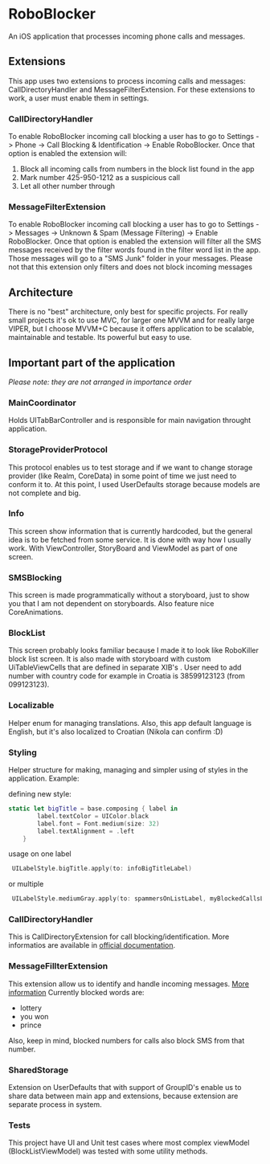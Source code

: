 # RoboBlocker
An iOS application that processes incoming phone calls and messages.

## Extensions

This app uses two extensions to process incoming calls and messages: CallDirectoryHandler and MessageFilterExtension. For these extensions to work, a user must enable them in settings.

### CallDirectoryHandler

To enable RoboBlocker incoming call blocking a user has to go to Settings -> Phone -> Call Blocking & Identification -> Enable RoboBlocker.
Once that option is enabled the extension will:

1. Block all incoming calls from numbers in the block list found in the app
2. Mark number 425-950-1212 as a suspicious call
3. Let all other number through

### MessageFilterExtension

To enable RoboBlocker incoming call blocking a user has to go to Settings -> Messages -> Unknown & Spam (Message Filtering) -> Enable RoboBlocker.
Once that option is enabled the extension will filter all the SMS messages received by the filter words found in the filter word list in the app. Those messages will go to a "SMS Junk" folder in your messages.
Please not that this extension only filters and does not block incoming messages

## Architecture

There is no "best" architecture, only best for specific projects. For really small projects it's ok to use MVC, for larger one MVVM and for really large VIPER, but I choose MVVM+C because it offers application to be scalable, maintainable and testable. Its powerful but easy to use. 

## Important part of the application
*Please note: they are not arranged in importance order*

### MainCoordinator
Holds UITabBarController and is responsible for main navigation throught application.

### StorageProviderProtocol
This protocol enables us to test storage and if we want to change storage provider (like Realm, CoreData) in some point of time we just need to conform it to. At this point, I used UserDefaults storage because models are not complete and big.

### Info
This screen show information that is currently hardcoded, but the general idea is to be fetched from some service. It is done with way how I usually work. With ViewController, StoryBoard and ViewModel as part of one screen.

### SMSBlocking
This screen is made programmatically without a storyboard, just to show you that I am not dependent on storyboards. Also feature nice CoreAnimations.

### BlockList
This screen probably looks familiar because I made it to look like RoboKiller block list screen. It is also made with storyboard with custom UiTableViewCells that are defined in separate XIB's . User need to add number with country code for example in Croatia is 38599123123 (from 099123123).

### Localizable
Helper enum for managing translations. Also, this app default language is English, but it's also localized to Croatian (Nikola can confirm :D)


### Styling

Helper structure for making, managing and simpler using of styles in the application. Example:

defining new style:
```swift
static let bigTitle = base.composing { label in
        label.textColor = UIColor.black
        label.font = Font.medium(size: 32)
        label.textAlignment = .left
    }
```
usage on one label
```swift
 UILabelStyle.bigTitle.apply(to: infoBigTitleLabel)
```

or multiple
```swift
 UILabelStyle.mediumGray.apply(to: spammersOnListLabel, myBlockedCallsLabel)
```     
### CallDirectoryHandler
This is CallDirectoryExtension for call blocking/identification. More informatios are available in [official documentation](https://developer.apple.com/documentation/callkit).

### MessageFillterExtension

This extension allow us to identify and handle incoming messages. [More information](https://developer.apple.com/documentation/sms_and_call_reporting/sms_and_mms_message_filtering/creating_a_message_filter_app_extension)
Currently blocked words are:
* lottery
* you won
* prince

Also, keep in mind, blocked numbers for calls also block SMS from that number.

### SharedStorage

Extension on UserDefaults that with support of GroupID's enable us to share data between main app and extensions, because extension are separate process in system.


### Tests

This project have UI and Unit test cases where most complex viewModel (BlockListViewModel) was tested with some utility methods.
